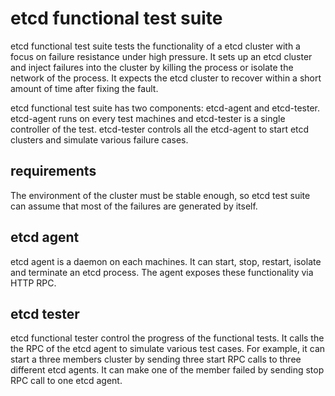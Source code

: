 # etcd functional test suite

etcd functional test suite tests the functionality of a etcd cluster with a focus on failure resistance under high pressure. It sets up an etcd cluster and inject failures into the cluster by killing the process or isolate the network of the process. It expects the etcd cluster to recover within a short amount of time after fixing the fault.

etcd functional test suite has two components: etcd-agent and etcd-tester. etcd-agent runs on every test machines and etcd-tester is a single controller of the test. etcd-tester controls all the etcd-agent to start etcd clusters and simulate various failure cases.

## requirements

The environment of the cluster must be stable enough, so etcd test suite can assume that most of the failures are generated by itself.

## etcd agent

etcd agent is a daemon on each machines. It can start, stop, restart, isolate and terminate an etcd process. The agent exposes these functionality via HTTP RPC. 

## etcd tester

etcd functional tester control the progress of the functional tests. It calls the the RPC of the etcd agent to simulate various test cases. For example, it can start a three members cluster by sending three start RPC calls to three different etcd agents. It can make one of the member failed by sending stop RPC call to one etcd agent.